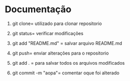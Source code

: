 # Documentação

1. git clone= utilizado para clonar repositorio

2. git status= verificar modificações

3. git add "README.md" = salvar arquivo README.md

4. git push= enviar alterações para o repositorio

5. git add . = para salvar todos os arquivos modificados

6. git commit -m "aopa"= comentar oque foi alterado

